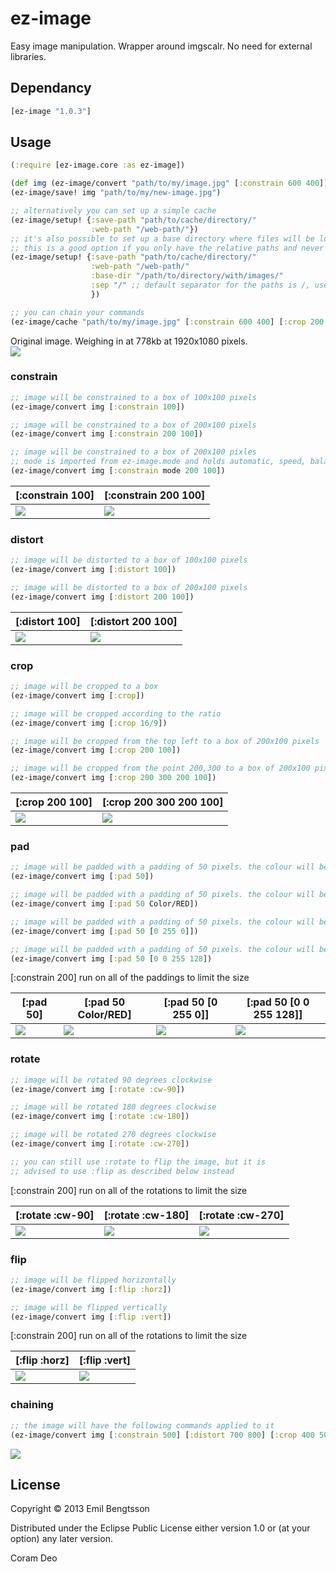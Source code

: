 # ez-image

Easy image manipulation. Wrapper around imgscalr. No need for external libraries.

## Dependancy
```clojure
[ez-image "1.0.3"]
```

## Usage

```clojure
(:require [ez-image.core :as ez-image])

(def img (ez-image/convert "path/to/my/image.jpg" [:constrain 600 400])) ;; will give back a BufferedImage object
(ez-image/save! img "path/to/my/new-image.jpg")

;; alternatively you can set up a simple cache
(ez-image/setup! {:save-path "path/to/cache/directory/" 
                  :web-path "/web-path/"})
;; it's also possible to set up a base directory where files will be looked for
;; this is a good option if you only have the relative paths and never the full path
(ez-image/setup! {:save-path "path/to/cache/directory/" 
                  :web-path "/web-path/"
                  :base-dir "/path/to/directory/with/images/"
                  :sep "/" ;; default separator for the paths is /, use this option to change it
                  })

;; you can chain your commands
(ez-image/cache "path/to/my/image.jpg" [:constrain 600 400] [:crop 200 200]) ;; will give back "/web-path/<md5-sum>.jpg"
```

Original image. Weighing in at 778kb at 1920x1080 pixels.  
![](https://raw.github.com/emil0r/ez-image/screenshots/left-right.jpg)

### constrain
```clojure
;; image will be constrained to a box of 100x100 pixels
(ez-image/convert img [:constrain 100])

;; image will be constrained to a box of 200x100 pixels
(ez-image/convert img [:constrain 200 100])

;; image will be constrained to a box of 200x100 pixles
;; mode is imported from ez-image.mode and holds automatic, speed, balanced, quality and ultra-quality
(ez-image/convert img [:constrain mode 200 100])
```
| [:constrain 100] | [:constrain 200 100] |
| ---------------- | -------------------- |
| ![](https://raw.github.com/emil0r/ez-image/screenshots/left-right-constrain-100.jpg) | ![](https://raw.github.com/emil0r/ez-image/screenshots/left-right-constrain-200x100.jpg) |


### distort
```clojure
;; image will be distorted to a box of 100x100 pixels
(ez-image/convert img [:distort 100])

;; image will be distorted to a box of 200x100 pixels
(ez-image/convert img [:distort 200 100])
```
| [:distort 100] | [:distort 200 100] |
| -------------- | ------------------ |
| ![](https://raw.github.com/emil0r/ez-image/screenshots/left-right-distort-100.jpg) | ![](https://raw.github.com/emil0r/ez-image/screenshots/left-right-distort-200x100.jpg) |


### crop
```clojure
;; image will be cropped to a box
(ez-image/convert img [:crop])

;; image will be cropped according to the ratio
(ez-image/convert img [:crop 16/9])

;; image will be cropped from the top left to a box of 200x100 pixels
(ez-image/convert img [:crop 200 100])

;; image will be cropped from the point 200,300 to a box of 200x100 pixels
(ez-image/convert img [:crop 200 300 200 100])
```
| [:crop 200 100] | [:crop 200 300 200 100] |
| --------------- | ----------------------- |
| ![](https://raw.github.com/emil0r/ez-image/screenshots/left-right-crop-200x100.jpg) | ![](https://raw.github.com/emil0r/ez-image/screenshots/left-right-crop-200x300-200x100.jpg) |


### pad
```clojure
;; image will be padded with a padding of 50 pixels. the colour will be black
(ez-image/convert img [:pad 50])

;; image will be padded with a padding of 50 pixels. the colour will be red
(ez-image/convert img [:pad 50 Color/RED])

;; image will be padded with a padding of 50 pixels. the colour will be green
(ez-image/convert img [:pad 50 [0 255 0]])

;; image will be padded with a padding of 50 pixels. the colour will be blue and have an alpha of 50%
(ez-image/convert img [:pad 50 [0 0 255 128])
```

[:constrain 200] run on all of the paddings to limit the size  

| [:pad 50] | [:pad 50 Color/RED] | [:pad 50 [0 255 0]] | [:pad 50 [0 0 255 128]] |
| --------- | ------------------- | ------------------- | ----------------------- |
| ![](https://raw.github.com/emil0r/ez-image/screenshots/left-right-pad-50.jpg) | ![](https://raw.github.com/emil0r/ez-image/screenshots/left-right-pad-50-red.jpg) | ![](https://raw.github.com/emil0r/ez-image/screenshots/left-right-pad-50-green.jpg) | ![](https://raw.github.com/emil0r/ez-image/screenshots/left-right-pad-50-blue-alpha-50.jpg) |


### rotate
```clojure
;; image will be rotated 90 degrees clockwise
(ez-image/convert img [:rotate :cw-90])

;; image will be rotated 180 degrees clockwise
(ez-image/convert img [:rotate :cw-180])

;; image will be rotated 270 degrees clockwise
(ez-image/convert img [:rotate :cw-270])

;; you can still use :rotate to flip the image, but it is 
;; advised to use :flip as described below instead
```

[:constrain 200] run on all of the rotations to limit the size  

| [:rotate :cw-90] | [:rotate :cw-180] | [:rotate :cw-270] |
| ---------------- | ----------------- | ----------------- |
| ![](https://raw.github.com/emil0r/ez-image/screenshots/left-right-rotate-cw-90.jpg) | ![](https://raw.github.com/emil0r/ez-image/screenshots/left-right-rotate-cw-180.jpg) | ![](https://raw.github.com/emil0r/ez-image/screenshots/left-right-rotate-cw-270.jpg) |

### flip
```clojure
;; image will be flipped horizontally
(ez-image/convert img [:flip :horz])

;; image will be flipped vertically
(ez-image/convert img [:flip :vert])
```


[:constrain 200] run on all of the rotations to limit the size  

| [:flip :horz] | [:flip :vert] |
| ---------------- | ----------------- |
|  ![](https://raw.github.com/emil0r/ez-image/screenshots/left-right-rotate-flip-horz.jpg) | ![](https://raw.github.com/emil0r/ez-image/screenshots/left-right-rotate-flip-vert.jpg) |


### chaining
```clojure
;; the image will have the following commands applied to it
(ez-image/convert img [:constrain 500] [:distort 700 800] [:crop 400 500] [:rotate :cw-90] [:pad 200])
```
![](https://raw.github.com/emil0r/ez-image/screenshots/left-right-chained.jpg)

## License

Copyright © 2013 Emil Bengtsson

Distributed under the Eclipse Public License either version 1.0 or (at
your option) any later version.


Coram Deo
